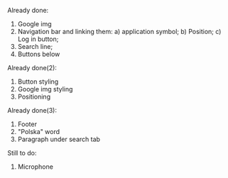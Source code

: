 Already done:
1) Google img
2) Navigation bar and linking them:
  a) application symbol;
  b) Position;
  c) Log in button;
3) Search line;
4) Buttons below

Already done(2):
1) Button styling
2) Google img styling
3) Positioning

Already done(3):
1) Footer
2) "Polska" word
3) Paragraph under search tab

Still to do:
1) Microphone
